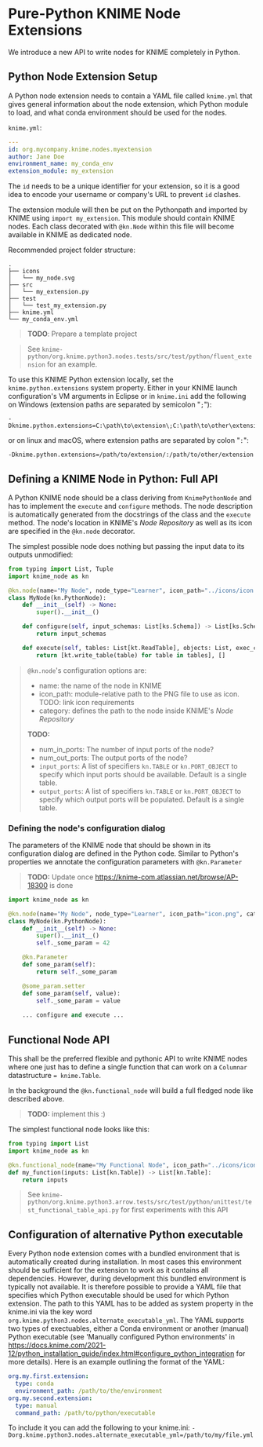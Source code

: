 # Pure-Python KNIME Node Extensions

We introduce a new API to write nodes for KNIME completely in Python.

## Python Node Extension Setup

A Python node extension needs to contain a YAML file called `knime.yml` that gives general information about the node extension, which Python module to load, and what conda environment should be used for the nodes.

`knime.yml`:
```yaml
---
id: org.mycompany.knime.nodes.myextension
author: Jane Doe
environment_name: my_conda_env
extension_module: my_extension
```

The `id` needs to be a unique identifier for your extension, so it is a good idea to encode your username or company's URL to prevent `id` clashes.

The extension module will then be put on the Pythonpath and imported by KNIME using `import my_extension`. This module should contain KNIME nodes. Each class decorated with `@kn.Node` within this file will become available in KNIME as dedicated node.

Recommended project folder structure:

```
.
├── icons
│   └── my_node.svg
├── src
│   └── my_extension.py
├── test
│   └── test_my_extension.py
├── knime.yml
└── my_conda_env.yml
```

> **TODO**: Prepare a template project

> See `knime-python/org.knime.python3.nodes.tests/src/test/python/fluent_extension` for an example.

To use this KNIME Python extension locally, set the `knime.python.extensions` system property. Either in your KNIME launch configuration's VM arguments in Eclipse or in `knime.ini` add the following on Windows (extension paths are separated by semicolon "`;`"):

```
-Dknime.python.extensions=C:\path\to\extension\;C:\path\to\other\extension
```

or on linux and macOS, where extension paths are separated by colon "`:`":
```
-Dknime.python.extensions=/path/to/extension/:/path/to/other/extension
```

## Defining a KNIME Node in Python: Full API

A Python KNIME node should be a class deriving from `KnimePythonNode` and has to implement the `execute` and `configure` methods. The node description is automatically generated from the docstrings of the class and the `execute` method. The node's location in KNIME's _Node Repository_ as well as its icon are specified in the `@kn.node` decorator.

The simplest possible node does nothing but passing the input data to its outputs unmodified:

```python
from typing import List, Tuple
import knime_node as kn

@kn.node(name="My Node", node_type="Learner", icon_path="../icons/icon.png", category="/")
class MyNode(kn.PythonNode):
    def __init__(self) -> None:
        super().__init__()

    def configure(self, input_schemas: List[ks.Schema]) -> List[ks.Schema]:
        return input_schemas

    def execute(self, tables: List[kt.ReadTable], objects: List, exec_context) -> Tuple[List[kt.WriteTable], List]:
        return [kt.write_table(table) for table in tables], []

```

> `@kn.node`'s configuration options are:
> * name: the name of the node in KNIME
> * icon_path: module-relative path to the PNG file to use as icon. TODO: link icon requirements
> * category: defines the path to the node inside KNIME's _Node Repository_
>
> **TODO:**
> * num_in_ports: The number of input ports of the node?
> * num_out_ports: The output ports of the node?
> * `input_ports`: A list of specifiers `kn.TABLE` or `kn.PORT_OBJECT` to specify which input ports should be available. Default is a single table.
> * `output_ports`: A list of specifiers `kn.TABLE` or `kn.PORT_OBJECT` to specify which output ports will be populated. Default is a single table.


### Defining the node's configuration dialog

The parameters of the KNIME node that should be shown in its configuration dialog are defined in the Python code. Similar to Python's properties we annotate the configuration parameters with `@kn.Parameter`

> **TODO:** Update once https://knime-com.atlassian.net/browse/AP-18300 is done

```python
import knime_node as kn

@kn.node(name="My Node", node_type="Learner", icon_path="icon.png", category="/")
class MyNode(kn.PythonNode):
    def __init__(self) -> None:
        super().__init__()
        self._some_param = 42

    @kn.Parameter
    def some_param(self):
        return self._some_param

    @some_param.setter
    def some_param(self, value):
        self._some_param = value
    
    ... configure and execute ...
```

## Functional Node API

This shall be the preferred flexible and pythonic API to write KNIME nodes where one just has to define a single function that can work on a `Columnar` datastructure `= knime.Table`.

In the background the `@kn.functional_node` will build a full fledged node like described above.

> **TODO:** implement this :)

The simplest functional node looks like this:

```python
from typing import List
import knime_node as kn

@kn.functional_node(name="My Functional Node", icon_path="../icons/icon.png", category="/")
def my_function(inputs: List[kn.Table]) -> List[kn.Table]:
    return inputs
```

> See `knime-python/org.knime.python3.arrow.tests/src/test/python/unittest/test_functional_table_api.py` for first experiments with this API

## Configuration of alternative Python executable

Every Python node extension comes with a bundled environment that is automatically created during installation.
In most cases this environment should be sufficient for the extension to work as it contains all dependencies.
However, during development this bundled environment is typically not available.
It is therefore possible to provide a YAML file that specifies which Python executable should be used for which Python extension.
The path to this YAML has to be added as system property in the knime.ini via the key word `org.knime.python3.nodes.alternate_executable_yml`.
The YAML supports two types of exectuables, either a Conda environment or another (manual) Python executable (see 'Manually configured Python environments' in https://docs.knime.com/2021-12/python_installation_guide/index.html#configure_python_integration for more details).
Here is an example outlining the format of the YAML:
```yml
org.my.first.extension:
  type: conda
  environment_path: /path/to/the/environment
org.my.second.extension:
  type: manual
  command_path: /path/to/python/executable
```

To include it you can add the following to your knime.ini: `-Dorg.knime.python3.nodes.alternate_executable_yml=/path/to/my/file.yml`
